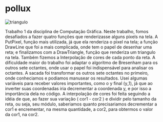 # pollux

![triangulo](pollux/imagens/triangulo.png)

  Trabalho 1 da disciplina de Computação Gráfica. Neste trabalho, fomos desafiados a fazer quatro funções que renderizasse alguns pixels na tela. 
  A PutPixel, função mais utilizada, já que ela renderiza o pixel na tela; a função DrawLine que foi a mais complicada, onde tem o papel de desenhar uma reta; e finalizamos com a DrawTriangle, função que renderiza um triangulo na tela. Também fizemos a Interpolação de cores de cada ponto da reta. 
  A dificuldade maior do trabalho foi adaptar o algoritmo de Bresenham para os outros sete octantes, onde usar o papel foi indispensável para analisar os octantes. A sacada foi transformar os outros sete octantes no primeiro, onde conheciamos e podiamos manusear os resultados.  Usei algumas variáveis para receber valores importantes, como o y final (y_1), já que ao inverter suas coordenadas iria decrementar a coordenada y, e por isso a importância dela no código. 
  A interpolação de cores foi feita seguindo a idéia de que, ao fazer sua variação ( cor1 - cor2 ) e dividir pelo tamanho da reta, ou seja, seu módulo, saberiamos quanto precisariamos decrementar a cor1 e encrementar, na mesma quantidade, a cor2, para obtermos o valor da cor1, na cor2. 
    
  

